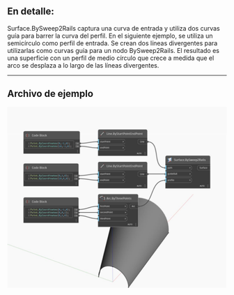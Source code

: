 ## En detalle:
Surface.BySweep2Rails captura una curva de entrada y utiliza dos curvas guía para barrer la curva del perfil. En el siguiente ejemplo, se utiliza un semicírculo como perfil de entrada. Se crean dos líneas divergentes para utilizarlas como curvas guía para un nodo BySweep2Rails. El resultado es una superficie con un perfil de medio círculo que crece a medida que el arco se desplaza a lo largo de las líneas divergentes.
___
## Archivo de ejemplo

![BySweep2Rails](./Autodesk.DesignScript.Geometry.Surface.BySweep2Rails_img.jpg)


